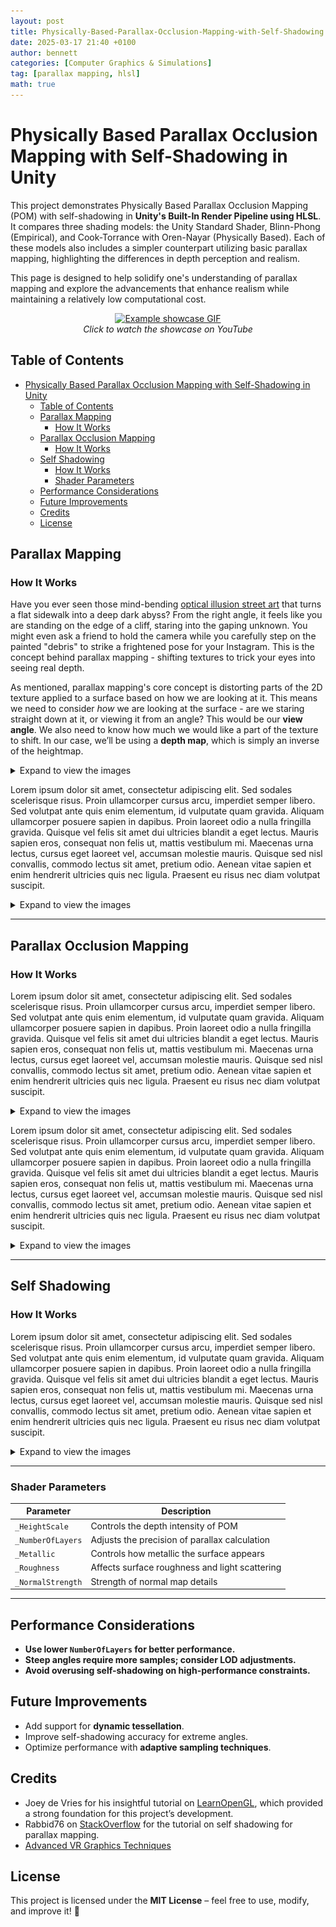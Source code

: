 ```yaml
---
layout: post
title: Physically-Based-Parallax-Occlusion-Mapping-with-Self-Shadowing
date: 2025-03-17 21:40 +0100
author: bennett
categories: [Computer Graphics & Simulations]
tag: [parallax mapping, hlsl]
math: true
---
```


# Physically Based Parallax Occlusion Mapping with Self-Shadowing in Unity

This project demonstrates Physically Based Parallax Occlusion Mapping (POM) with self-shadowing in **Unity's Built-In Render Pipeline using HLSL**. It compares three shading models: the Unity Standard Shader, Blinn-Phong (Empirical), and Cook-Torrance with Oren-Nayar (Physically Based). Each of these models also includes a simpler counterpart utilizing basic parallax mapping, highlighting the differences in depth perception and realism.

This page is designed to help solidify one's understanding of parallax mapping and explore the advancements that enhance realism while maintaining a relatively low computational cost.

<p align="center">
  <a href="https://youtu.be/XEOFwgZYHSo">
    <img src="/assets/img/parallax/GIF.gif" alt="Example showcase GIF" />
  </a>
  <br>
  <em>Click to watch the showcase on YouTube</em>
</p>

## Table of Contents

- [Physically Based Parallax Occlusion Mapping with Self-Shadowing in Unity](#physically-based-parallax-occlusion-mapping-with-self-shadowing-in-unity)
  - [Table of Contents](#table-of-contents)
  - [Parallax Mapping](#parallax-mapping)
    - [How It Works](#how-it-works)
  - [Parallax Occlusion Mapping](#parallax-occlusion-mapping)
    - [How It Works](#how-it-works-1)
  - [Self Shadowing](#self-shadowing)
    - [How It Works](#how-it-works-2)
    - [Shader Parameters](#shader-parameters)
  - [Performance Considerations](#performance-considerations)
  - [Future Improvements](#future-improvements)
  - [Credits](#credits)
  - [License](#license)

## Parallax Mapping

### How It Works  

Have you ever seen those mind-bending [optical illusion street art](https://d36tnp772eyphs.cloudfront.net/blogs/1/2019/06/Edgar-Mueller-street-mural-optical-illusion-of-ice-cliff.jpg) that turns a flat sidewalk into a deep dark abyss? From the right angle, it feels like you are standing on the edge of a cliff, staring into the gaping unknown. You might even ask a friend to hold the camera while you carefully step on the painted "debris" to strike a frightened pose for your Instagram. This is the concept behind parallax mapping - shifting textures to trick your eyes into seeing real depth.

As mentioned, parallax mapping's core concept is distorting parts of the 2D texture applied to a surface based on how we are looking at it. This means we need to consider _how_ we are looking at the surface - are we staring straight down at it, or viewing it from an angle? This would be our **view angle**. We also need to know how much we would like a part of the texture to shift. In our case, we’ll be using a **depth map**, which is simply an inverse of the heightmap.



<details markdown="1">
  <summary>Expand to view the images</summary>

  | **Blinn-Phong (Empirical)**                                                | **Cook-Torrance + Oren-Nayar (Physically Based)**                          |
  | -------------------------------------------------------------------------- | -------------------------------------------------------------------------- |
  | <img src="/assets/img/parallax/Simple/BrickBP-UP.jpg" width="800px"> | <img src="/assets/img/parallax/Simple/BrickCT-UP.jpg" width="800px"> |

</details>

Lorem ipsum dolor sit amet, consectetur adipiscing elit. Sed sodales scelerisque risus. Proin ullamcorper cursus arcu, imperdiet semper libero. Sed volutpat ante quis enim elementum, id vulputate quam gravida. Aliquam ullamcorper posuere sapien in dapibus. Proin laoreet odio a nulla fringilla gravida. Quisque vel felis sit amet dui ultricies blandit a eget lectus. Mauris sapien eros, consequat non felis ut, mattis vestibulum mi. Maecenas urna lectus, cursus eget laoreet vel, accumsan molestie mauris. Quisque sed nisl convallis, commodo lectus sit amet, pretium odio. Aenean vitae sapien et enim hendrerit ultricies quis nec ligula. Praesent eu risus nec diam volutpat suscipit.

<details markdown="1">
  <summary>Expand to view the images</summary>

  | **Blinn-Phong (Empirical)**                                                  | **Cook-Torrance + Oren-Nayar (Physically Based)**                            |
  | ---------------------------------------------------------------------------- | ---------------------------------------------------------------------------- |
  | <img src="/assets/img/parallax/Simple/BrickBP-SIDE.jpg" width="800px"> | <img src="/assets/img/parallax/Simple/BrickCT-SIDE.jpg" width="800px"> |

</details>


---
## Parallax Occlusion Mapping

### How It Works  

Lorem ipsum dolor sit amet, consectetur adipiscing elit. Sed sodales scelerisque risus. Proin ullamcorper cursus arcu, imperdiet semper libero. Sed volutpat ante quis enim elementum, id vulputate quam gravida. Aliquam ullamcorper posuere sapien in dapibus. Proin laoreet odio a nulla fringilla gravida. Quisque vel felis sit amet dui ultricies blandit a eget lectus. Mauris sapien eros, consequat non felis ut, mattis vestibulum mi. Maecenas urna lectus, cursus eget laoreet vel, accumsan molestie mauris. Quisque sed nisl convallis, commodo lectus sit amet, pretium odio. Aenean vitae sapien et enim hendrerit ultricies quis nec ligula. Praesent eu risus nec diam volutpat suscipit.

<details markdown="1">
  <summary>Expand to view the images</summary>

  | **Blinn-Phong (Empirical)**                                                | **Cook-Torrance + Oren-Nayar (Physically Based)**                          |
  | -------------------------------------------------------------------------- | -------------------------------------------------------------------------- |
  | <img src="/assets/img/parallax/POM/BrickBP-UP.jpg" width="800px"> | <img src="/assets/img/parallax/POM/BrickCT-UP.jpg" width="800px"> |

</details>

Lorem ipsum dolor sit amet, consectetur adipiscing elit. Sed sodales scelerisque risus. Proin ullamcorper cursus arcu, imperdiet semper libero. Sed volutpat ante quis enim elementum, id vulputate quam gravida. Aliquam ullamcorper posuere sapien in dapibus. Proin laoreet odio a nulla fringilla gravida. Quisque vel felis sit amet dui ultricies blandit a eget lectus. Mauris sapien eros, consequat non felis ut, mattis vestibulum mi. Maecenas urna lectus, cursus eget laoreet vel, accumsan molestie mauris. Quisque sed nisl convallis, commodo lectus sit amet, pretium odio. Aenean vitae sapien et enim hendrerit ultricies quis nec ligula. Praesent eu risus nec diam volutpat suscipit.

<details markdown="1">
  <summary>Expand to view the images</summary>

  | **Blinn-Phong (Empirical)**                                                | **Cook-Torrance + Oren-Nayar (Physically Based)**                          |
  | -------------------------------------------------------------------------- | -------------------------------------------------------------------------- |
  | <img src="/assets/img/parallax/POM/BrickBP-SIDE.jpg" width="800px"> | <img src="/assets/img/parallax/POM/BrickCT-SIDE.jpg" width="800px"> |

</details>

--- 
## Self Shadowing

### How It Works  

Lorem ipsum dolor sit amet, consectetur adipiscing elit. Sed sodales scelerisque risus. Proin ullamcorper cursus arcu, imperdiet semper libero. Sed volutpat ante quis enim elementum, id vulputate quam gravida. Aliquam ullamcorper posuere sapien in dapibus. Proin laoreet odio a nulla fringilla gravida. Quisque vel felis sit amet dui ultricies blandit a eget lectus. Mauris sapien eros, consequat non felis ut, mattis vestibulum mi. Maecenas urna lectus, cursus eget laoreet vel, accumsan molestie mauris. Quisque sed nisl convallis, commodo lectus sit amet, pretium odio. Aenean vitae sapien et enim hendrerit ultricies quis nec ligula. Praesent eu risus nec diam volutpat suscipit.

<details markdown="1">
  <summary>Expand to view the images</summary>

  | **Blinn-Phong (Empirical)**                                                | **Cook-Torrance + Oren-Nayar (Physically Based)**                          |
  | -------------------------------------------------------------------------- | -------------------------------------------------------------------------- |
  | <img src="/assets/img/parallax/SelfShadow/BrickBP-UP.jpg" width="800px"> | <img src="/assets/img/parallax/SelfShadow/BrickCT-UP.jpg" width="800px"> |

</details>

---


### Shader Parameters  

| **Parameter**     | **Description**                                |
| ----------------- | ---------------------------------------------- |
| `_HeightScale`    | Controls the depth intensity of POM            |
| `_NumberOfLayers` | Adjusts the precision of parallax calculation  |
| `_Metallic`       | Controls how metallic the surface appears      |
| `_Roughness`      | Affects surface roughness and light scattering |
| `_NormalStrength` | Strength of normal map details                 |

---
## Performance Considerations  

- **Use lower `NumberOfLayers` for better performance.**  
- **Steep angles require more samples; consider LOD adjustments.**  
- **Avoid overusing self-shadowing on high-performance constraints.**  

## Future Improvements  

- Add support for **dynamic tessellation**.  
- Improve self-shadowing accuracy for extreme angles.  
- Optimize performance with **adaptive sampling techniques**.  


## Credits  

- Joey de Vries for his insightful tutorial on [LearnOpenGL](https://learnopengl.com/Advanced-Lighting/Parallax-Mapping), which provided a strong foundation for this project’s development.
- Rabbid76 on [StackOverflow](https://stackoverflow.com/questions/55089830/adding-shadows-to-parallax-occlusion-map) for the tutorial on self shadowing for parallax mapping.
- [Advanced VR Graphics Techniques](https://developer.arm.com/documentation/102073/0100/Bump-mapping)

## License  

This project is licensed under the **MIT License** – feel free to use, modify, and improve it! 🎨  

